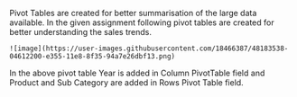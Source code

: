 Pivot Tables are created for better summarisation of the large data available. In the given assignment following pivot tables are created for better understanding the sales trends. 

`![image](https://user-images.githubusercontent.com/18466387/48183538-04612200-e355-11e8-8f35-94a7e26dbf13.png)`

In the above pivot table Year is added in Column PivotTable field and Product and Sub Category are added in Rows Pivot Table field.

